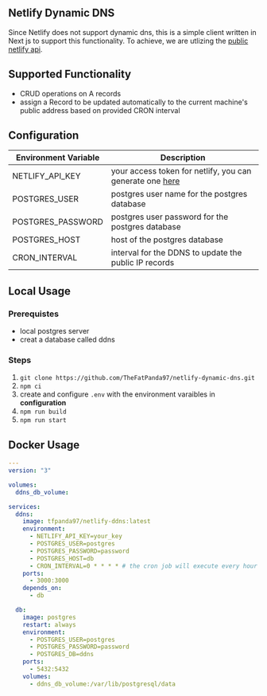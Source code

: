 ## Netlify Dynamic DNS
Since Netlify does not support dynamic dns, this is a simple client written in Next js to support this functionality. To achieve, we are utlizing the [public netlify api](https://open-api.netlify.com/).

## Supported Functionality
- CRUD operations on A records
- assign a Record to be updated automatically to the current machine's public address based on provided CRON interval

## Configuration
| Environment Variable | Description                                                                                           |
|----------------------|-------------------------------------------------------------------------------------------------------|
| NETLIFY_API_KEY      | your access token for netlify, you can generate one [here](https://app.netlify.com/user/applications) |
| POSTGRES_USER        | postgres user name for the postgres database                                                          |
| POSTGRES_PASSWORD    | postgres user password for the postgres database                                                      |
| POSTGRES_HOST        | host of the postgres database                                                                         |
| CRON_INTERVAL        | interval for the DDNS to update the public IP records                                                 |

## Local Usage
### Prerequistes
- local postgres server
- creat a database called ddns

### Steps
1. `git clone https://github.com/TheFatPanda97/netlify-dynamic-dns.git`
2. `npm ci`
3. create and configure `.env` with the environment varaibles in **configuration**
4. `npm run build`
5. `npm run start`

## Docker Usage
```yml
---
version: "3"

volumes:
  ddns_db_volume:

services:
  ddns:
    image: tfpanda97/netlify-ddns:latest
    environment:
      - NETLIFY_API_KEY=your_key
      - POSTGRES_USER=postgres
      - POSTGRES_PASSWORD=password
      - POSTGRES_HOST=db
      - CRON_INTERVAL=0 * * * * # the cron job will execute every hour to update the indicated records to be the public ip address of the host machine
    ports:
      - 3000:3000
    depends_on:
      - db

  db:
    image: postgres
    restart: always
    environment:
      - POSTGRES_USER=postgres
      - POSTGRES_PASSWORD=password
      - POSTGRES_DB=ddns
    ports:
      - 5432:5432
    volumes:
      - ddns_db_volume:/var/lib/postgresql/data
```
